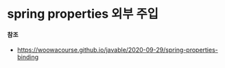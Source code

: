 # spring properties 외부 주입



#### 참조

- https://woowacourse.github.io/javable/2020-09-29/spring-properties-binding

